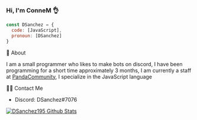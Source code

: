 ### Hi, I'm ConneM 👌

```js
const DSanchez = {
  code: [JavaScript],
  pronoun: [DSanchez]
}
```

🐒 About 

I am a small programmer who likes to make bots on discord, I have been programming for a short time approximately 3 months, I am currently a staff at [PandaCommunity](https://discord.gg/panda-community), I specialize in the JavaScript language

🙍‍♂️ Contact Me

- Discord: DSanchez#7076

[![DSanchez195 Github Stats](https://github-readme-stats.vercel.app/api?username=DSanchez195)](https://github.com/anuraghazra/github-readme-status)

<!--
**ConneM/ConneM** is a ✨ _special_ ✨ repository because its `README.md` (this file) appears on your GitHub profile.

Here are some ideas to get you started:

- 🔭 I’m currently working on ...
- 🌱 I’m currently learning ...
- 👯 I’m looking to collaborate on ...
- 🤔 I’m looking for help with ...
- 💬 Ask me about ...
- 📫 How to reach me: ...
- 😄 Pronouns: ...
- ⚡ Fun fact: ...
-->

